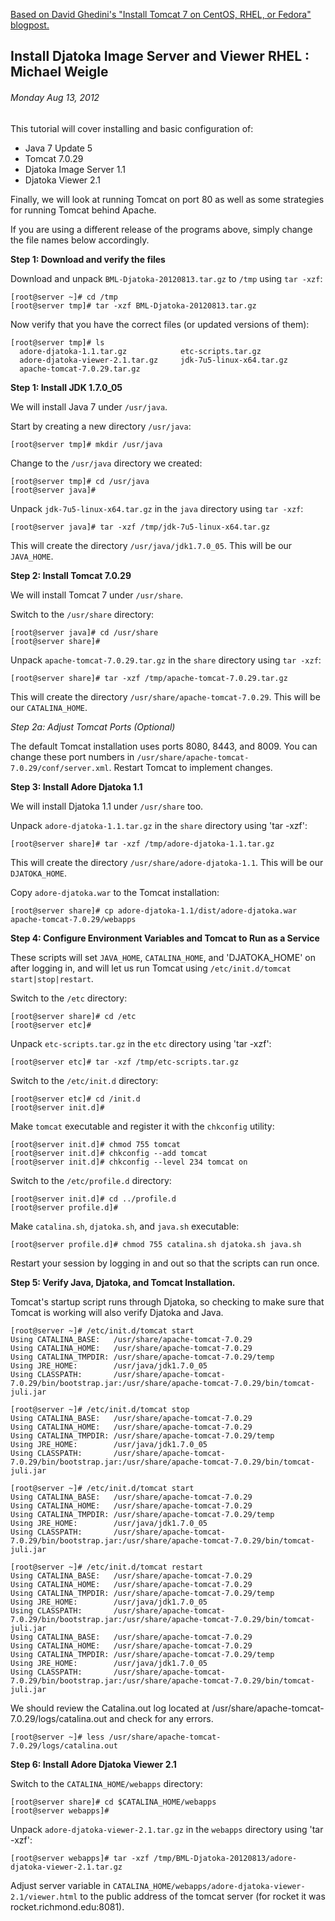 
[Based on David Ghedini's "Install Tomcat 7 on CentOS, RHEL, or Fedora" blogpost.](http://www.davidghedini.com/pg/entry/install_tomcat_7_on_centos)

## Install Djatoka Image Server and Viewer RHEL : Michael Weigle  
###### Monday Aug 13, 2012  

This tutorial will cover installing and basic configuration of:  

 * Java 7 Update 5  
 * Tomcat 7.0.29  
 * Djatoka Image Server 1.1  
 * Djatoka Viewer 2.1  

Finally, we will look at running Tomcat on port 80 as well as some strategies for running Tomcat behind Apache.  

If you are using a different release of the programs above, simply change the file names below accordingly.  

**Step 1: Download and verify the files**  

Download and unpack `BML-Djatoka-20120813.tar.gz` to `/tmp` using `tar -xzf`:  

    [root@server ~]# cd /tmp
    [root@server tmp]# tar -xzf BML-Djatoka-20120813.tar.gz

Now verify that you have the correct files (or updated versions of them):  

    [root@server tmp]# ls
      adore-djatoka-1.1.tar.gz            etc-scripts.tar.gz
      adore-djatoka-viewer-2.1.tar.gz     jdk-7u5-linux-x64.tar.gz
      apache-tomcat-7.0.29.tar.gz         



**Step 1: Install JDK 1.7.0_05**  

We will install Java 7 under `/usr/java`.  

Start by creating a new directory `/usr/java`:  

    [root@server tmp]# mkdir /usr/java

Change to the `/usr/java` directory we created:  

    [root@server tmp]# cd /usr/java
    [root@server java]#

Unpack `jdk-7u5-linux-x64.tar.gz` in the `java` directory using `tar -xzf`:  

    [root@server java]# tar -xzf /tmp/jdk-7u5-linux-x64.tar.gz

This will create the directory `/usr/java/jdk1.7.0_05`. This will be our `JAVA_HOME`.  



**Step 2: Install Tomcat 7.0.29**  

We will install Tomcat 7 under `/usr/share`.  

Switch to the `/usr/share` directory:  

    [root@server java]# cd /usr/share
    [root@server share]#

Unpack `apache-tomcat-7.0.29.tar.gz` in the `share` directory using `tar -xzf`:  

    [root@server share]# tar -xzf /tmp/apache-tomcat-7.0.29.tar.gz

This will create the directory `/usr/share/apache-tomcat-7.0.29`. This will be our `CATALINA_HOME`.  


*Step 2a: Adjust Tomcat Ports (Optional)*  

The default Tomcat installation uses ports 8080, 8443, and 8009. You can change these port numbers in `/usr/share/apache-tomcat-7.0.29/conf/server.xml`. Restart Tomcat to implement changes.


**Step 3: Install Adore Djatoka 1.1**  

We will install Djatoka 1.1 under `/usr/share` too.  

Unpack `adore-djatoka-1.1.tar.gz` in the `share` directory using 'tar -xzf':  

    [root@server share]# tar -xzf /tmp/adore-djatoka-1.1.tar.gz

This will create the directory `/usr/share/adore-djatoka-1.1`. This will be our `DJATOKA_HOME`.  

Copy `adore-djatoka.war` to the Tomcat installation:  

    [root@server share]# cp adore-djatoka-1.1/dist/adore-djatoka.war apache-tomcat-7.0.29/webapps



**Step 4: Configure Environment Variables and Tomcat to Run as a Service**  

These scripts will set `JAVA_HOME`, `CATALINA_HOME`, and 'DJATOKA_HOME' on after logging in, and will let us run Tomcat using `/etc/init.d/tomcat start|stop|restart`.  

Switch to the `/etc` directory:  

    [root@server share]# cd /etc
    [root@server etc]#

Unpack `etc-scripts.tar.gz` in the `etc` directory using 'tar -xzf':  

    [root@server etc]# tar -xzf /tmp/etc-scripts.tar.gz

Switch to the `/etc/init.d` directory:  

    [root@server etc]# cd /init.d
    [root@server init.d]#

Make `tomcat` executable and register it with the `chkconfig` utility:  

    [root@server init.d]# chmod 755 tomcat
    [root@server init.d]# chkconfig --add tomcat
    [root@server init.d]# chkconfig --level 234 tomcat on

Switch to the `/etc/profile.d` directory:  

    [root@server init.d]# cd ../profile.d
    [root@server profile.d]#

Make `catalina.sh`, `djatoka.sh`, and `java.sh` executable:  

    [root@server profile.d]# chmod 755 catalina.sh djatoka.sh java.sh

Restart your session by logging in and out so that the scripts can run once.  



**Step 5: Verify Java, Djatoka, and Tomcat Installation.**  

Tomcat's startup script runs through Djatoka, so checking to make sure that Tomcat is working will also verify Djatoka and Java.  

    [root@server ~]# /etc/init.d/tomcat start
    Using CATALINA_BASE:   /usr/share/apache-tomcat-7.0.29
    Using CATALINA_HOME:   /usr/share/apache-tomcat-7.0.29
    Using CATALINA_TMPDIR: /usr/share/apache-tomcat-7.0.29/temp
    Using JRE_HOME:        /usr/java/jdk1.7.0_05
    Using CLASSPATH:       /usr/share/apache-tomcat-7.0.29/bin/bootstrap.jar:/usr/share/apache-tomcat-7.0.29/bin/tomcat-juli.jar

    [root@server ~]# /etc/init.d/tomcat stop
    Using CATALINA_BASE:   /usr/share/apache-tomcat-7.0.29
    Using CATALINA_HOME:   /usr/share/apache-tomcat-7.0.29
    Using CATALINA_TMPDIR: /usr/share/apache-tomcat-7.0.29/temp
    Using JRE_HOME:        /usr/java/jdk1.7.0_05
    Using CLASSPATH:       /usr/share/apache-tomcat-7.0.29/bin/bootstrap.jar:/usr/share/apache-tomcat-7.0.29/bin/tomcat-juli.jar

    [root@server ~]# /etc/init.d/tomcat start
    Using CATALINA_BASE:   /usr/share/apache-tomcat-7.0.29
    Using CATALINA_HOME:   /usr/share/apache-tomcat-7.0.29
    Using CATALINA_TMPDIR: /usr/share/apache-tomcat-7.0.29/temp
    Using JRE_HOME:        /usr/java/jdk1.7.0_05
    Using CLASSPATH:       /usr/share/apache-tomcat-7.0.29/bin/bootstrap.jar:/usr/share/apache-tomcat-7.0.29/bin/tomcat-juli.jar

    [root@server ~]# /etc/init.d/tomcat restart
    Using CATALINA_BASE:   /usr/share/apache-tomcat-7.0.29
    Using CATALINA_HOME:   /usr/share/apache-tomcat-7.0.29
    Using CATALINA_TMPDIR: /usr/share/apache-tomcat-7.0.29/temp
    Using JRE_HOME:        /usr/java/jdk1.7.0_05
    Using CLASSPATH:       /usr/share/apache-tomcat-7.0.29/bin/bootstrap.jar:/usr/share/apache-tomcat-7.0.29/bin/tomcat-juli.jar
    Using CATALINA_BASE:   /usr/share/apache-tomcat-7.0.29
    Using CATALINA_HOME:   /usr/share/apache-tomcat-7.0.29
    Using CATALINA_TMPDIR: /usr/share/apache-tomcat-7.0.29/temp
    Using JRE_HOME:        /usr/java/jdk1.7.0_05
    Using CLASSPATH:       /usr/share/apache-tomcat-7.0.29/bin/bootstrap.jar:/usr/share/apache-tomcat-7.0.29/bin/tomcat-juli.jar

We should review the Catalina.out log located at /usr/share/apache-tomcat-7.0.29/logs/catalina.out and check for any errors.  

    [root@server ~]# less /usr/share/apache-tomcat-7.0.29/logs/catalina.out



**Step 6: Install Adore Djatoka Viewer 2.1**  

Switch to the `CATALINA_HOME/webapps` directory:  

    [root@server share]# cd $CATALINA_HOME/webapps
    [root@server webapps]#

Unpack `adore-djatoka-viewer-2.1.tar.gz` in the `webapps` directory using 'tar -xzf':  

    [root@server webapps]# tar -xzf /tmp/BML-Djatoka-20120813/adore-djatoka-viewer-2.1.tar.gz

Adjust server variable in `CATALINA_HOME/webapps/adore-djatoka-viewer-2.1/viewer.html` to the public address of the tomcat server (for rocket it was rocket.richmond.edu:8081).